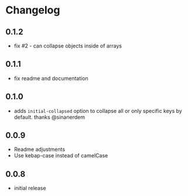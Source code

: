 # Changelog

## 0.1.2

* fix #2 - can collapse objects inside of arrays

## 0.1.1

* fix readme and documentation

## 0.1.0

* adds `initial-collapsed` option to collapse all or only specific keys by default. thanks @sinanerdem

## 0.0.9

* Readme adjustments
* Use kebap-case instead of camelCase

## 0.0.8

* initial release
